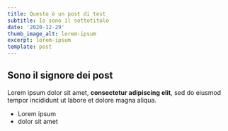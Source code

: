 ```yaml
---
title: Questo è un post di test
subtitle: Io sono il sottotitolo
date: '2020-12-29'
thumb_image_alt: lorem-ipsum
excerpt: lorem-ipsum
template: post
---
```

## Sono il signore dei post

Lorem ipsum dolor sit amet, **consectetur adipiscing elit**, sed do eiusmod tempor incididunt ut labore et dolore magna aliqua.

- Lorem ipsum
- dolor sit amet